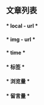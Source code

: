 ## 文章列表

  #### * local - url *
  #### * img - url *
  #### * time *
  #### * 标签 *
  #### * 浏览量 *
  #### * 留言量 *

